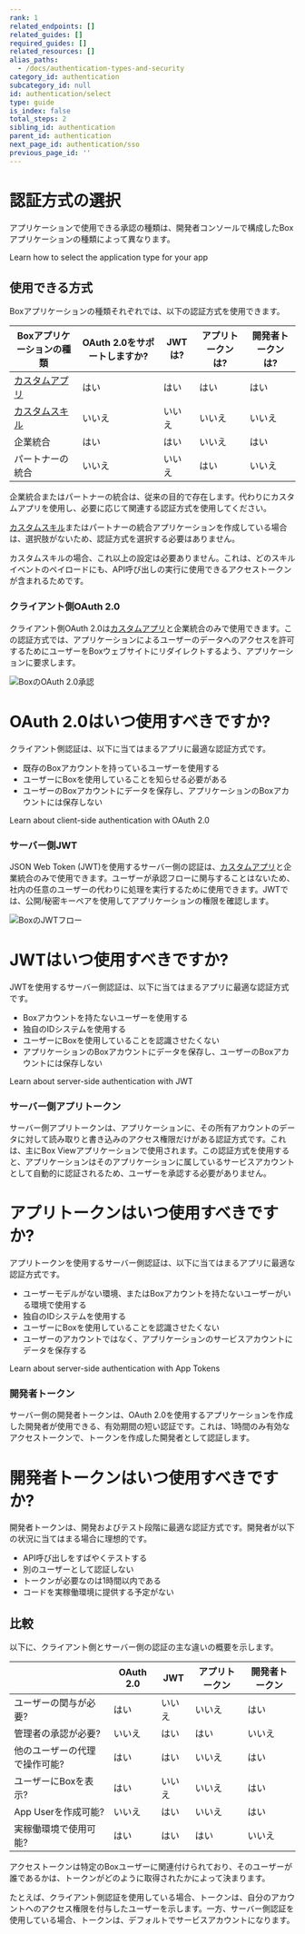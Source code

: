 ```yaml
---
rank: 1
related_endpoints: []
related_guides: []
required_guides: []
related_resources: []
alias_paths:
  - /docs/authentication-types-and-security
category_id: authentication
subcategory_id: null
id: authentication/select
type: guide
is_index: false
total_steps: 2
sibling_id: authentication
parent_id: authentication
next_page_id: authentication/sso
previous_page_id: ''
---
```

# 認証方式の選択

アプリケーションで使用できる承認の種類は、開発者コンソールで構成したBoxアプリケーションの種類によって異なります。

<CTA to="guide://applications/select">
Learn how to select the application type for your app

</CTA>

## 使用できる方式

Boxアプリケーションの種類それぞれでは、以下の認証方式を使用できます。

<!-- markdownlint-disable line-length -->

| Boxアプリケーションの種類          | OAuth 2.0をサポートしますか? | JWTは? | アプリトークンは? | 開発者トークンは? |
| ----------------------- | ------------------- | ----- | --------- | --------- |
| [カスタムアプリ][custom-app]   | はい                  | はい    | はい        | はい        |
| [カスタムスキル][custom-skill] | いいえ                 | いいえ   | いいえ       | いいえ       |
| 企業統合                    | はい                  | はい    | いいえ       | はい        |
| パートナーの統合                | いいえ                 | いいえ   | はい        | いいえ       |

<!-- markdownlint-enable line-length -->

<Message warning>

企業統合またはパートナーの統合は、従来の目的で存在します。代わりにカスタムアプリを使用し、必要に応じて関連する認証方式を使用してください。

</Message>

<Message>

[カスタムスキル][custom-skill]またはパートナーの統合アプリケーションを作成している場合は、選択肢がないため、認証方式を選択する必要はありません。

カスタムスキルの場合、これ以上の設定は必要ありません。これは、どのスキルイベントのペイロードにも、API呼び出しの実行に使用できるアクセストークンが含まれるためです。

</Message>

### クライアント側OAuth 2.0

クライアント側OAuth 2.0は[カスタムアプリ][custom-app]と企業統合のみで使用できます。この認証方式では、アプリケーションによるユーザーのデータへのアクセスを許可するためにユーザーをBoxウェブサイトにリダイレクトするよう、アプリケーションに要求します。

<ImageFrame center width="400" shadow border>

![BoxのOAuth 2.0承認](./oauth2-grant.png)

</ImageFrame>

<Message>

# OAuth 2.0はいつ使用すべきですか?

クライアント側認証は、以下に当てはまるアプリに最適な認証方式です。

* 既存のBoxアカウントを持っているユーザーを使用する
* ユーザーにBoxを使用していることを知らせる必要がある
* ユーザーのBoxアカウントにデータを保存し、アプリケーションのBoxアカウントには保存しない

</Message>

<CTA to="guide://authentication/oauth2">
Learn about client-side authentication with OAuth 2.0

</CTA>

### サーバー側JWT

JSON Web Token (JWT)を使用するサーバー側の認証は、[カスタムアプリ][custom-app]と企業統合のみで使用できます。ユーザーが承認フローに関与することはないため、社内の任意のユーザーの代わりに処理を実行するために使用できます。JWTでは、公開/秘密キーペアを使用してアプリケーションの権限を確認します。

<ImageFrame center shadow border>

![BoxのJWTフロー](./jwt-flow.png)

</ImageFrame>

<Message>

# JWTはいつ使用すべきですか?

JWTを使用するサーバー側認証は、以下に当てはまるアプリに最適な認証方式です。

* Boxアカウントを持たないユーザーを使用する
* 独自のIDシステムを使用する
* ユーザーにBoxを使用していることを認識させたくない
* アプリケーションのBoxアカウントにデータを保存し、ユーザーのBoxアカウントには保存しない

</Message>

<CTA to="guide://authentication/jwt">
Learn about server-side authentication with JWT

</CTA>

### サーバー側アプリトークン

サーバー側アプリトークンは、アプリケーションに、その所有アカウントのデータに対して読み取りと書き込みのアクセス権限だけがある認証方式です。これは、主にBox Viewアプリケーションで使用されます。この認証方式を使用すると、アプリケーションはそのアプリケーションに属しているサービスアカウントとして自動的に認証されるため、ユーザーを承認する必要がありません。

<Message>

# アプリトークンはいつ使用すべきですか?

アプリトークンを使用するサーバー側認証は、以下に当てはまるアプリに最適な認証方式です。

* ユーザーモデルがない環境、またはBoxアカウントを持たないユーザーがいる環境で使用する
* 独自のIDシステムを使用する
* ユーザーにBoxを使用していることを認識させたくない
* ユーザーのアカウントではなく、アプリケーションのサービスアカウントにデータを保存する

</Message>

<CTA to="guide://authentication/app-token">
Learn about server-side authentication with App Tokens

</CTA>

### 開発者トークン

サーバー側の開発者トークンは、OAuth 2.0を使用するアプリケーションを作成した開発者が使用できる、有効期間の短い認証です。これは、1時間のみ有効なアクセストークンで、トークンを作成した開発者として認証します。

<Message>

# 開発者トークンはいつ使用すべきですか?

開発者トークンは、開発およびテスト段階に最適な認証方式です。開発者が以下の状況に当てはまる場合に理想的です。

* API呼び出しをすばやくテストする
* 別のユーザーとして認証しない
* トークンが必要なのは1時間以内である
* コードを実稼働環境に提供する予定がない

</Message>

## 比較

以下に、クライアント側とサーバー側の認証の主な違いの概要を示します。

<!-- markdownlint-disable line-length -->

|                 | OAuth 2.0 | JWT | アプリトークン | 開発者トークン |
| --------------- | --------- | --- | ------- | ------- |
| ユーザーの関与が必要?     | はい        | いいえ | いいえ     | はい      |
| 管理者の承認が必要?      | いいえ       | はい  | はい      | いいえ     |
| 他のユーザーの代理で操作可能? | はい        | はい  | いいえ     | はい      |
| ユーザーにBoxを表示?    | はい        | いいえ | いいえ     | はい      |
| App Userを作成可能?  | いいえ       | はい  | いいえ     | はい      |
| 実稼働環境で使用可能?     | はい        | はい  | はい      | いいえ     |

<!-- markdownlint-enable line-length -->

<Message>

アクセストークンは特定のBoxユーザーに関連付けられており、そのユーザーが誰であるかは、トークンがどのように取得されたかによって決まります。

たとえば、クライアント側認証を使用している場合、トークンは、自分のアカウントへのアクセス権限を付与したユーザーを示します。一方、サーバー側認証を使用している場合、トークンは、デフォルトでサービスアカウントになります。

</Message>

[custom-app]: guide://applications/custom-apps

[custom-skill]: guide://applications/custom-skills
